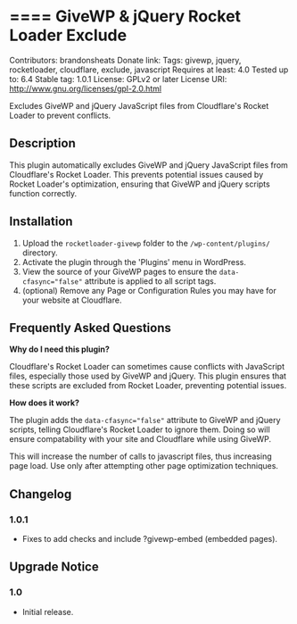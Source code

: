 ====
GiveWP & jQuery Rocket Loader Exclude
====

Contributors: brandonsheats
Donate link:
Tags: givewp, jquery, rocketloader, cloudflare, exclude, javascript
Requires at least: 4.0
Tested up to: 6.4
Stable tag: 1.0.1
License: GPLv2 or later
License URI: http://www.gnu.org/licenses/gpl-2.0.html

Excludes GiveWP and jQuery JavaScript files from Cloudflare's Rocket Loader to prevent conflicts.

## Description

This plugin automatically excludes GiveWP and jQuery JavaScript files from Cloudflare's Rocket Loader. This prevents potential issues caused by Rocket Loader's optimization, ensuring that GiveWP and jQuery scripts function correctly.

## Installation

1.  Upload the `rocketloader-givewp` folder to the `/wp-content/plugins/` directory.
2.  Activate the plugin through the 'Plugins' menu in WordPress.
3.  View the source of your GiveWP pages to ensure the `data-cfasync="false"` attribute is applied to all script tags.
4.  (optional) Remove any Page or Configuration Rules you may have for your website at Cloudflare.

## Frequently Asked Questions

**Why do I need this plugin?**

Cloudflare's Rocket Loader can sometimes cause conflicts with JavaScript files, especially those used by GiveWP and jQuery. This plugin ensures that these scripts are excluded from Rocket Loader, preventing potential issues.

**How does it work?**

The plugin adds the `data-cfasync="false"` attribute to GiveWP and jQuery scripts, telling Cloudflare's Rocket Loader to ignore them. Doing so will ensure compatability with your site and Cloudflare while using GiveWP.

This will increase the number of calls to javascript files, thus increasing page load. Use only after attempting other page optimization techniques.

## Changelog

### 1.0.1

- Fixes to add checks and include ?givewp-embed (embedded pages).

## Upgrade Notice

### 1.0

- Initial release.
